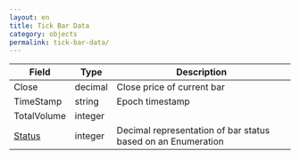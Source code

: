 ```yaml
---
layout: en
title: Tick Bar Data
category: objects
permalink: tick-bar-data/
---
```


| Field | Type | Description |
| ----- | ---- | ----------- |
| Close | decimal | Close price of current bar |
| TimeStamp | string | Epoch timestamp |
| TotalVolume | integer | |
| [Status](../intraday-bar-data/status) | integer | Decimal representation of bar status based on an Enumeration |
